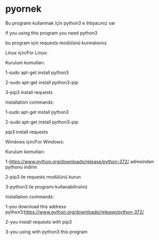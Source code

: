 # pyornek
Bu programı kullanmak için python3 e ihtiyacınız var

if you using this program you need python3

bu program için requests modülünü kurmalısınız

Linux için/For Linux:

Kurulum komutları:

1-sudo apt-get install python3

2-sudo apt-get install python3-pip

3-pip3 install requests

installation commands:

1-sudo apt-get install python3

2-sudo apt-get install python3-pip

pip3 install requests

Windows için/For Windows:

Kurulum komutları:

1-https://www.python.org/downloads/release/python-372/ adresinden pythonu indirin

2-pip3 ile requests modülünü kurun

3-python3 ile programı kullanabilirsiniz

installation commands:

1-you download this address python3:https://www.python.org/downloads/release/python-372/

2-you install requests with pip3

3-you using with python3 this program
